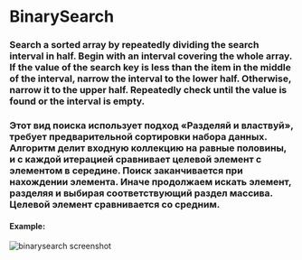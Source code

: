 # BinarySearch
### Search a sorted array by repeatedly dividing the search interval in half. Begin with an interval covering the whole array. If the value of the search key is less than the item in the middle of the interval, narrow the interval to the lower half. Otherwise, narrow it to the upper half. Repeatedly check until the value is found or the interval is empty.
### Этот вид поиска использует подход «Разделяй и властвуй», требует предварительной сортировки набора данных. Алгоритм делит входную коллекцию на равные половины, и с каждой итерацией сравнивает целевой элемент с элементом в середине. Поиск заканчивается при нахождении элемента. Иначе продолжаем искать элемент, разделяя и выбирая соответствующий раздел массива. Целевой элемент сравнивается со средним.
#### Example:
![binarysearch screenshot](https://www.geeksforgeeks.org/wp-content/uploads/Binary-Search.png)
